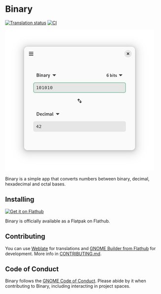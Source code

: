 # Binary

[![Translation status](https://hosted.weblate.org/widget/binary/binary-app/svg-badge.svg)](https://hosted.weblate.org/engage/binary/)
[![CI](https://github.com/fizzyizzy05/binary/actions/workflows/ci.yml/badge.svg)](https://github.com/fizzyizzy05/binary/actions/workflows/ci.yml)

![Image of Binary](img/binary-101010-decimal-42.png)

Binary is a simple app that converts numbers between binary, decimal, hexadecimal and octal bases.
## Installing
<a href='https://flathub.org/apps/io.github.fizzyizzy05.binary'>
    <img width='240' alt='Get it on Flathub' src='https://flathub.org/api/badge?locale=en'/>
</a>

Binary is officially available as a Flatpak on Flathub. 

## Contributing
You can use [Weblate](https://hosted.weblate.org/engage/binary/) for translations and [GNOME Builder from Flathub](https://flathub.org/apps/org.gnome.Builder) for development. More info in [CONTRIBUTING.md](CONTRIBUTING.md).

## Code of Conduct
Binary follows the [GNOME Code of Conduct](https://wiki.gnome.org/Foundation/CodeOfConduct). Please abide by it when contributing to Binary, including interacting in project spaces.

